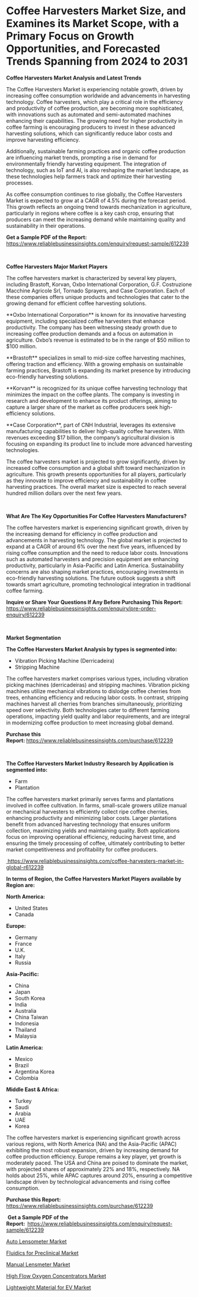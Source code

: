 <p><h1>Coffee Harvesters Market Size, and Examines its Market Scope, with a Primary Focus on Growth Opportunities, and Forecasted Trends Spanning from 2024 to 2031</h1></p><p><strong>Coffee Harvesters Market Analysis and Latest Trends</strong></p>
<p><p>The Coffee Harvesters Market is experiencing notable growth, driven by increasing coffee consumption worldwide and advancements in harvesting technology. Coffee harvesters, which play a critical role in the efficiency and productivity of coffee production, are becoming more sophisticated, with innovations such as automated and semi-automated machines enhancing their capabilities. The growing need for higher productivity in coffee farming is encouraging producers to invest in these advanced harvesting solutions, which can significantly reduce labor costs and improve harvesting efficiency.</p><p>Additionally, sustainable farming practices and organic coffee production are influencing market trends, prompting a rise in demand for environmentally friendly harvesting equipment. The integration of technology, such as IoT and AI, is also reshaping the market landscape, as these technologies help farmers track and optimize their harvesting processes.</p><p>As coffee consumption continues to rise globally, the Coffee Harvesters Market is expected to grow at a CAGR of 4.5% during the forecast period. This growth reflects an ongoing trend towards mechanization in agriculture, particularly in regions where coffee is a key cash crop, ensuring that producers can meet the increasing demand while maintaining quality and sustainability in their operations.</p></p>
<p><strong>Get a Sample PDF of the Report:&nbsp;</strong> <a href="https://www.reliablebusinessinsights.com/enquiry/request-sample/612239?utm_campaign=1393&utm_medium=2&utm_source=Github&utm_content=ia&utm_term=29092024&utm_id=coffee-harvesters">https://www.reliablebusinessinsights.com/enquiry/request-sample/612239</a></p>
<p>&nbsp;</p>
<p><strong>Coffee Harvesters Major Market Players</strong></p>
<p><p>The coffee harvesters market is characterized by several key players, including Brastoft, Korvan, Oxbo International Corporation, G.F. Costruzione Macchine Agricole Srl, Tornado Sprayers, and Case Corporation. Each of these companies offers unique products and technologies that cater to the growing demand for efficient coffee harvesting solutions.</p><p>**Oxbo International Corporation** is known for its innovative harvesting equipment, including specialized coffee harvesters that enhance productivity. The company has been witnessing steady growth due to increasing coffee production demands and a focus on automation in agriculture. Oxbo’s revenue is estimated to be in the range of $50 million to $100 million.</p><p>**Brastoft** specializes in small to mid-size coffee harvesting machines, offering traction and efficiency. With a growing emphasis on sustainable farming practices, Brastoft is expanding its market presence by introducing eco-friendly harvesting solutions.</p><p>**Korvan** is recognized for its unique coffee harvesting technology that minimizes the impact on the coffee plants. The company is investing in research and development to enhance its product offerings, aiming to capture a larger share of the market as coffee producers seek high-efficiency solutions.</p><p>**Case Corporation**, part of CNH Industrial, leverages its extensive manufacturing capabilities to deliver high-quality coffee harvesters. With revenues exceeding $17 billion, the company’s agricultural division is focusing on expanding its product line to include more advanced harvesting technologies.</p><p>The coffee harvesters market is projected to grow significantly, driven by increased coffee consumption and a global shift toward mechanization in agriculture. This growth presents opportunities for all players, particularly as they innovate to improve efficiency and sustainability in coffee harvesting practices. The overall market size is expected to reach several hundred million dollars over the next few years.</p></p>
<p>&nbsp;</p>
<p><strong>What Are The Key Opportunities For Coffee Harvesters Manufacturers?</strong></p>
<p><p>The coffee harvesters market is experiencing significant growth, driven by the increasing demand for efficiency in coffee production and advancements in harvesting technology. The global market is projected to expand at a CAGR of around 6% over the next five years, influenced by rising coffee consumption and the need to reduce labor costs. Innovations such as automated harvesters and precision equipment are enhancing productivity, particularly in Asia-Pacific and Latin America. Sustainability concerns are also shaping market practices, encouraging investments in eco-friendly harvesting solutions. The future outlook suggests a shift towards smart agriculture, promoting technological integration in traditional coffee farming.</p></p>
<p><strong>Inquire or Share Your Questions If Any Before Purchasing This Report:</strong> <a href="https://www.reliablebusinessinsights.com/enquiry/pre-order-enquiry/612239?utm_campaign=1393&utm_medium=2&utm_source=Github&utm_content=ia&utm_term=29092024&utm_id=coffee-harvesters">https://www.reliablebusinessinsights.com/enquiry/pre-order-enquiry/612239</a></p>
<p>&nbsp;</p>
<p><strong>Market Segmentation</strong></p>
<p><strong>The Coffee Harvesters Market Analysis by types is segmented into:</strong></p>
<p><ul><li>Vibration Picking Machine (Derricadeira)</li><li>Stripping Machine</li></ul></p>
<p><p>The coffee harvesters market comprises various types, including vibration picking machines (derricadeiras) and stripping machines. Vibration picking machines utilize mechanical vibrations to dislodge coffee cherries from trees, enhancing efficiency and reducing labor costs. In contrast, stripping machines harvest all cherries from branches simultaneously, prioritizing speed over selectivity. Both technologies cater to different farming operations, impacting yield quality and labor requirements, and are integral in modernizing coffee production to meet increasing global demand.</p></p>
<p><strong>Purchase this Report:&nbsp;</strong><a href="https://www.reliablebusinessinsights.com/purchase/612239?utm_campaign=1393&utm_medium=2&utm_source=Github&utm_content=ia&utm_term=29092024&utm_id=coffee-harvesters">https://www.reliablebusinessinsights.com/purchase/612239</a></p>
<p>&nbsp;</p>
<p><strong>The Coffee Harvesters Market Industry Research by Application is segmented into:</strong></p>
<p><ul><li>Farm</li><li>Plantation</li></ul></p>
<p><p>The coffee harvesters market primarily serves farms and plantations involved in coffee cultivation. In farms, small-scale growers utilize manual or mechanical harvesters to efficiently collect ripe coffee cherries, enhancing productivity and minimizing labor costs. Larger plantations benefit from advanced harvesting technology that ensures uniform collection, maximizing yields and maintaining quality. Both applications focus on improving operational efficiency, reducing harvest time, and ensuring the timely processing of coffee, ultimately contributing to better market competitiveness and profitability for coffee producers.</p></p>
<p><a href="https://www.reliablebusinessinsights.com/coffee-harvesters-market-in-global-r612239?utm_campaign=1393&utm_medium=2&utm_source=Github&utm_content=ia&utm_term=29092024&utm_id=coffee-harvesters">&nbsp;https://www.reliablebusinessinsights.com/coffee-harvesters-market-in-global-r612239</a></p>
<p><strong>In terms of Region, the Coffee Harvesters Market Players available by Region are:</strong></p>
<p>
    <p> <strong> North America: </strong>
        <ul>
            <li>United States</li>
            <li>Canada</li>
        </ul>
        </p> 
    <p> <strong> Europe: </strong>
        <ul>
            <li>Germany</li>
            <li>France</li>
            <li>U.K.</li>
            <li>Italy</li>
            <li>Russia</li>
        </ul>
        </p> 
    <p> <strong> Asia-Pacific: </strong>
        <ul>
            <li>China</li>
            <li>Japan</li>
            <li>South Korea</li>
            <li>India</li>
            <li>Australia</li>
            <li>China Taiwan</li>
            <li>Indonesia</li>
            <li>Thailand</li>
            <li>Malaysia</li>
        </ul>
        </p> 
    <p> <strong> Latin America: </strong>
        <ul>
            <li>Mexico</li>
            <li>Brazil</li>
            <li>Argentina Korea</li>
            <li>Colombia</li>
        </ul>
        </p> 
    <p> <strong> Middle East & Africa: </strong>
        <ul>
            <li>Turkey</li>
            <li>Saudi</li>
            <li>Arabia</li>
            <li>UAE</li>
            <li>Korea</li>
        </ul>
    </p>
    </p>
<p><p>The coffee harvesters market is experiencing significant growth across various regions, with North America (NA) and the Asia-Pacific (APAC) exhibiting the most robust expansion, driven by increasing demand for coffee production efficiency. Europe remains a key player, yet growth is moderately paced. The USA and China are poised to dominate the market, with projected shares of approximately 22% and 18%, respectively. NA holds about 25%, while APAC captures around 20%, ensuring a competitive landscape driven by technological advancements and rising coffee consumption.</p></p>
<p><strong>Purchase this Report: </strong><a href="https://www.reliablebusinessinsights.com/purchase/612239?utm_campaign=1393&utm_medium=2&utm_source=Github&utm_content=ia&utm_term=29092024&utm_id=coffee-harvesters">https://www.reliablebusinessinsights.com/purchase/612239</a></p>
<p>&nbsp;<strong>Get a Sample PDF of the Report:&nbsp;&nbsp;</strong><a href="https://www.reliablebusinessinsights.com/enquiry/request-sample/612239?utm_campaign=1393&utm_medium=2&utm_source=Github&utm_content=ia&utm_term=29092024&utm_id=coffee-harvesters">https://www.reliablebusinessinsights.com/enquiry/request-sample/612239</a></p>
<p><strong></strong></p>
<p><p><a href="https://www.linkedin.com/pulse/auto-lensometer-market-size-share-analysis-growth-4lane?utm_campaign=1393&utm_medium=2&utm_source=Github&utm_content=ia&utm_term=29092024&utm_id=coffee-harvesters">Auto Lensometer Market</a></p><p><a href="https://issuu.com/reportprime-2/docs/fluidics-for-preclinical-market-siz_1d5da6dcee3234?utm_campaign=1393&utm_medium=2&utm_source=Github&utm_content=ia&utm_term=29092024&utm_id=coffee-harvesters">Fluidics for Preclinical Market</a></p><p><a href="https://www.linkedin.com/pulse/how-regional-global-trends-shaping-manual-lensmeter-market-ioxhe?utm_campaign=1393&utm_medium=2&utm_source=Github&utm_content=ia&utm_term=29092024&utm_id=coffee-harvesters">Manual Lensmeter Market</a></p><p><a href="https://github.com/BellAuer/Market-Research-Report-List-1/blob/main/high-flow-oxygen-concentrators-market.md?utm_campaign=1393&utm_medium=2&utm_source=Github&utm_content=ia&utm_term=29092024&utm_id=coffee-harvesters">High Flow Oxygen Concentrators Market</a></p><p><a href="https://issuu.com/reportprime-2/docs/lightweight-material-for-ev-market-_77dfdaefaf07d1?utm_campaign=1393&utm_medium=2&utm_source=Github&utm_content=ia&utm_term=29092024&utm_id=coffee-harvesters">Lightweight Material for EV Market</a></p></p>